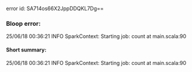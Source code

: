 error id: SA714os66X2JppDDQKL7Dg==
### Bloop error:

25/06/18 00:36:21 INFO SparkContext: Starting job: count at main.scala:90
#### Short summary: 

25/06/18 00:36:21 INFO SparkContext: Starting job: count at main.scala:90